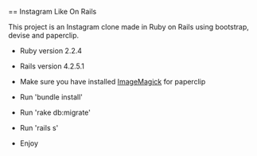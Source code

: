 == Instagram Like On Rails

This project is an Instagram clone made ​​in Ruby on Rails using bootstrap, devise and paperclip.

* Ruby version 2.2.4

* Rails version 4.2.5.1

* Make sure you have installed [ImageMagick](http://www.imagemagick.org) for paperclip

* Run 'bundle install'

* Run 'rake db:migrate'

* Run 'rails s'

* Enjoy
